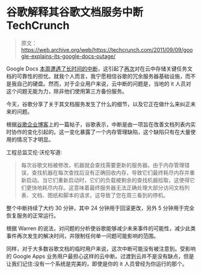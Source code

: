 # 谷歌解释其谷歌文档服务中断 TechCrunch

> 原文：<https://web.archive.org/web/https://techcrunch.com/2011/09/09/google-explains-its-google-docs-outage/>

Google Docs [本周遭遇了长时间的中断](https://web.archive.org/web/20230204234700/https://techcrunch.com/2011/09/07/google-docs-stumbles-goes-down/)，这引起了[再次](https://web.archive.org/web/20230204234700/https://techcrunch.com/2010/04/21/google-docs-just-picked-a-bad-time-to-fail-but-theres-a-fix/)对在云中存储关键任务文档的可靠性的担忧。就我个人而言，我宁愿相信谷歌的冗余服务器基础设施，而不是我自己的硬盘。然而，对于企业用户来说，云中断的问题是，当地的 it 人员对这个问题无能为力，除非他们使用第三方备份服务。

今天，谷歌分享了关于其文档服务发生了什么的细节，以及它正在做什么来纠正未来的问题。

根据[谷歌企业博客](https://web.archive.org/web/20230204234700/http://googleenterprise.blogspot.com/2011/09/what-happened-wednesday.html)上的一篇帖子，谷歌表示，中断是由一项旨在改善文档列表内实时协作的变化引起的。这一变化暴露了一个内存管理缺陷，这个缺陷只有在大量使用的情况下才明显。

工程总监艾伦·沃伦写道:

> 每次谷歌文档被修改，机器就会查找需要更新的服务器。由于内存管理错误，查找机器在每次查找后没有正确回收内存，导致它们最终耗尽内存并重新启动。当它们重新启动时，它们的负载被剩余的查找机器拾取，这使得它们更快地耗尽内存。这意味着最终服务器无法正确处理大部分访问文档列表、文档、图纸和脚本的请求，这导致了您在周三看到的停机。

整个中断持续了大约 30 分钟，其中 24 分钟用于回滚更改，另外 5 分钟用于完全恢复服务的正常运行。

根据 Warren 的说法，对问题的分析使谷歌能够减少未来事件的可能性，减少此类事件再次发生的解决时间，并限制任何单一问题可能影响的范围。

同样，对于大多数谷歌文档的临时用户来说，这次中断可能没有被注意到。受影响的 Google Apps 业务用户最担心这样的云中断。过渡到云并不是没有缺点，但是让我们记住:没有一个系统是完美的，即使是你的 it 人员曾经为你运行的那个。